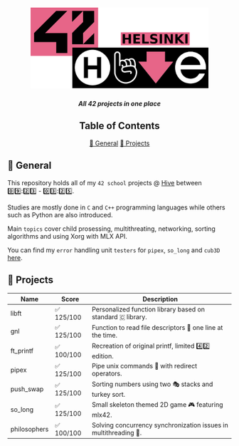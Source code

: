 <h1 align="center">
  <img src="assets/hive.png" alt="hive" width="400">
</h1>

<p align="center">
	<b><i>All 42 projects in one place </i></b><br>
</p>

<div align="center">

## Table of Contents
[📝 General](#-general)
[📌 Projects](#-projects)

</div>

## 📝 General

This repository holds all of my `42 school` projects @ [Hive](https://www.hive.fi/en/) between 0️⃣9️⃣:2️⃣3️⃣ - 0️⃣3️⃣:2️⃣5️⃣.

Studies are mostly done in `C` and `C++` programming languages while others such as Python are also introduced.

Main `topics` cover child prosessing, multithreating, networking, sorting algorithms and using Xorg with MLX API.

You can find my `error` handling unit `testers` for `pipex`, `so_long` and `cub3D` [here](https://github.com/Jarnomer/42Testers).

## 📌 Projects

| Name   | Score                  | Description               |
|--------|------------------------|---------------------------|
| libft  | ✅ 125/100             | Personalized function library based on standard 🇨 library.      |
| gnl    | ✅ 125/100             | Function to read file descriptors 📖 one line at the time.   |
| ft_printf | ✅ 100/100          | Recreation of original printf, limited 4️⃣2️⃣ edition. |
| pipex  | ✅ 125/100             | Pipe unix commands 🐧 with redirect operators.  |
| push_swap  | ✅ 125/100         | Sorting numbers using two 🎭 stacks and turkey sort.  |
| so_long  | ✅ 125/100           | Small skeleton themed 2D game 🎮 featuring mlx42. |
| philosophers  | ✅ 100/100      | Solving concurrency synchronization issues in multithreading 🧵. |